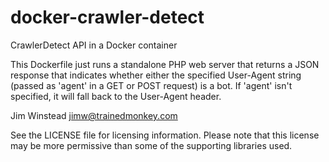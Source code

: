 # docker-crawler-detect
CrawlerDetect API in a Docker container

This Dockerfile just runs a standalone PHP web server that
returns a JSON response that indicates whether either the
specified User-Agent string (passed as 'agent' in a GET or
POST request) is a bot. If 'agent' isn't specified, it will
fall back to the User-Agent header.

Jim Winstead
<jimw@trainedmonkey.com>

See the LICENSE file for licensing information. Please note that this license
may be more permissive than some of the supporting libraries used.
